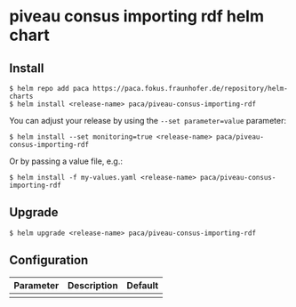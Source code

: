 # piveau consus importing rdf helm chart

## Install

```shell
$ helm repo add paca https://paca.fokus.fraunhofer.de/repository/helm-charts
$ helm install <release-name> paca/piveau-consus-importing-rdf
```

You can adjust your release by using the `--set parameter=value` parameter:

```shell
$ helm install --set monitoring=true <release-name> paca/piveau-consus-importing-rdf 
```

Or by passing a value file, e.g.:

```shell
$ helm install -f my-values.yaml <release-name> paca/piveau-consus-importing-rdf
```

## Upgrade

```shell
$ helm upgrade <release-name> paca/piveau-consus-importing-rdf
```

## Configuration

| Parameter                 | Description                                                                                                                            | Default                               |
|---------------------------|----------------------------------------------------------------------------------------------------------------------------------------|---------------------------------------|
|              |                                                                                                        |  |
